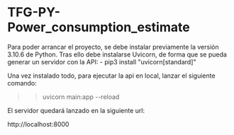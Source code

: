# TFG-PY-Power_consumption_estimate

Para poder arrancar el proyecto, se debe instalar previamente la versión 3.10.6 de Python.
Tras ello debe instalarse Uvicorn, de forma que se pueda generar un servidor con la API:
    - pip3 install "uvicorn[standard]"

Una vez instalado todo, para ejecutar la api en local, lanzar el siguiente comando:

>> uvicorn main:app --reload

El servidor quedará lanzado en la siguiente url:

http://localhost:8000
